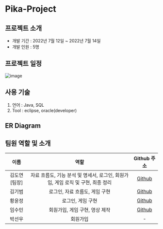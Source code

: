 # Pika-Project

## 프로젝트 소개

* 개발 기간 : 2022년 7월 12일 ~ 2022년 7월 14일
* 개발 인원 : 5명

## 프로젝트 일정

![image](https://user-images.githubusercontent.com/89984853/198159660-eb619671-2ebc-46ac-8793-08e976351eb4.png)

## 사용 기술

1. 언어 : Java, SQL
2. Tool : eclipse, oracle(developer)

## ER Diagram


## 팀원 역할 및 소개

|  이름  |  역할  |                 Github 주소                 |
| :----: | :----: | :-----------------------------------------: |
| 김도연[팀장] |  자료 흐름도, 기능 분석 및 명세서, 로그인, 회원가입, 게임 로직 및 구현, 최종 정리 |     [Github](https://github.com/kdn00)     |
| 김기범 |  로그인, 자료 흐름도, 게임 구현 |   [Github](https://github.com/colaage23)    |
| 황윤정 |  로그인, 게임 구현  |   [Github](https://github.com/jjenniyun)   |
| 임수민 |  회원가입, 게임 구현, 영상 제작  |    [Github](https://github.com/wjdrmstnals)    |
| 박선우 |  회원가입  | - |
